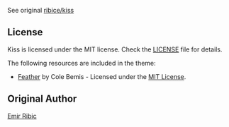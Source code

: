 See original [ribice/kiss](https://github.com/ribice/kiss)

## License

Kiss is licensed under the MIT license. Check the [LICENSE](LICENSE.md) file for details.

The following resources are included in the theme:

- [Feather](https://feather.netlify.com/) by Cole Bemis - Licensed under the [MIT License](https://github.com/colebemis/feather/blob/master/LICENSE).

## Original Author

[Emir Ribic](https://github.com/ribice)

